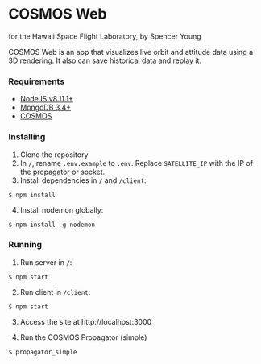 # COSMOS Web #
for the Hawaii Space Flight Laboratory, by Spencer Young

COSMOS Web is an app that visualizes live orbit and attitude data using a 3D rendering. It also can save historical data and replay it.

### Requirements ###
- [NodeJS v8.11.1+](https://nodejs.org)
- [MongoDB 3.4+](https://www.mongodb.com/)
- [COSMOS](http://cosmos-project.org/)

### Installing ###

1. Clone the repository
2. In `/`, rename `.env.example` to `.env`. Replace `SATELLITE_IP` with the IP of the propagator or socket.
3. Install dependencies in `/` and `/client`: 
```
$ npm install
```
4. Install nodemon globally:
```
$ npm install -g nodemon
```

### Running ###

1. Run server in `/`:
```
$ npm start
```
2. Run client in `/client`:
```
$ npm start
```
3. Access the site at http://localhost:3000

4. Run the COSMOS Propagator (simple)
```
$ propagator_simple
```

